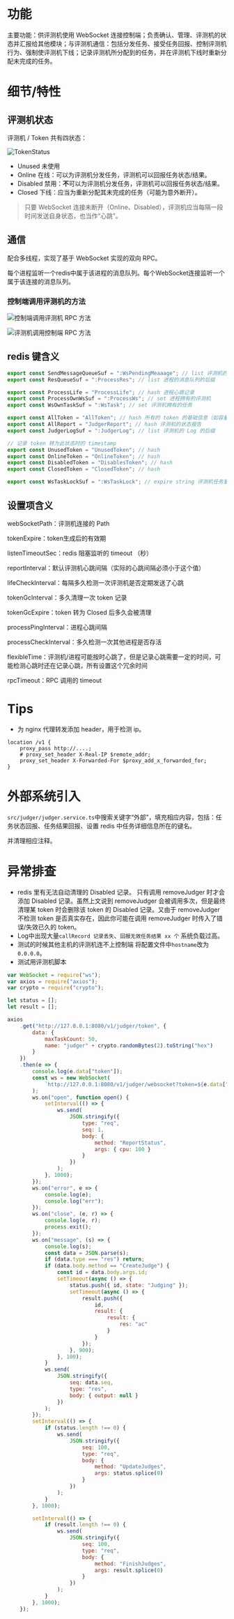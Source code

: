 # 功能
主要功能：供评测机使用 WebSocket 连接控制端；负责确认、管理、评测机的状态并汇报给其他模块；与评测机通信：包括分发任务、接受任务回报、控制评测机行为、强制使评测机下线；记录评测机所分配到的任务，并在评测机下线时重新分配未完成的任务。

# 细节/特性
## 评测机状态
评测机 / Token 共有四状态：

<pre hidden>
graph TD
    ST[START]-->|http获取token|A
    A[*Unused]-->|评测机登录|B[*Online]
    B-->|RPC:Exit间接调用|RJ[removeJudger]
    B-->|直接调用|RJ
    RJ-->C[*Disabled]
    C-->Ca[禁止分发任务]
    C-->|WebSocket断开|D[*Closed]
    D-->Da[重新分配未完成任务]
    D-->|一段时间后|Db[清理记录]
    Db-->ED[END]
</pre>
![TokenStatus](./image/judger-TokenStatus.svg)

- Unused 未使用
- Online 在线：可以为评测机分发任务，评测机可以回报任务状态/结果。
- Disabled 禁用：**不**可以为评测机分发任务，评测机可以回报任务状态/结果。
- Closed 下线：应当为重新分配其未完成的任务（可能为意外断开）。

> 只要 WebSocket 连接未断开（Online、Disabled），评测机应当每隔一段时间发送自身状态，也当作“心跳”。

## 通信
配合多线程，实现了基于 WebSocket 实现的双向 RPC。

每个进程监听一个redis中属于该进程的消息队列。每个WebSocket连接监听一个属于该连接的消息队列。

### 控制端调用评测机的方法
<pre hidden>
Title: 控制端调用评测机 RPC 方法
participant 某进程
participant 某进程的消息队列
participant 评测机的消息队列
participant 评测机连接的进程
participant 评测机
某进程->某进程: type=req\n生成唯一seq，设置超时
某进程-->>评测机的消息队列: 根据token塞入队列\n{type,seq,method,args,pid}
评测机的消息队列-->>评测机连接的进程: 取出
评测机连接的进程->评测机连接的进程: 生成唯一seq+替换seq
评测机连接的进程->评测机连接的进程: 记录seq+和{seq,pid}的映射
评测机连接的进程-->评测机: {type,seq+,method,args}
评测机->评测机: 调用method\n得到output/error，type=res
评测机-->评测机连接的进程: {type,seq+,output/error}
评测机连接的进程->评测机连接的进程: seq+替换为seq
评测机连接的进程-->>某进程的消息队列: 根据pid塞入队列\n{type,seq,output/error}
某进程的消息队列-->>某进程: 取出
某进程->某进程: 返回结果，取消超时
</pre>

![控制端调用评测机 RPC 方法](./image/judger-ControllerRPCJudger.svg)

<pre hidden>
Title: 评测机调用控制端 RPC 方法
participant 评测机连接的进程
participant 评测机
评测机->评测机: type=req\ndo sth.
评测机-->评测机连接的进程: {type,seq,method,args}
评测机连接的进程->评测机连接的进程: 调用相应method，得到output/error\ntype=res
评测机连接的进程-->评测机: {type,seq,output/error}
评测机->评测机: do sth.
</pre>
![评测机调用控制端 RPC 方法](./image/judger-JudgerRPCController.svg)

## redis 键含义
```js
export const SendMessageQueueSuf = ":WsPendingMeaaage"; // list 评测机的消息队列的后缀
export const ResQueueSuf = ":ProcessRes"; // list 进程的消息队列的后缀

export const ProcessLife = "ProcessLife"; // hash 进程心跳记录
export const ProcessOwnWsSuf = ":ProcessWs"; // set 进程拥有的评测机
export const WsOwnTaskSuf = ":WsTask"; // set 评测机拥有的任务

export const AllToken = "AllToken"; // hash 所有的 token 的基础信息（如容量、name）
export const AllReport = "JudgerReport"; // hash 评测机的状态报告
export const JudgerLogSuf = ":JudgerLog"; // list 评测机的 Log 的后缀

// 记录 token 转为此状态时的 timestamp
export const UnusedToken = "UnusedToken"; // hash 
export const OnlineToken = "OnlineToken"; // hash
export const DisabledToken = "DisablesToken"; // hash
export const ClosedToken = "ClosedToken"; // hash

export const WsTaskLockSuf = ":WsTaskLock"; // expire string 评测机任务重新分配时的临时锁，防止任务被重新分配多次
```

## 设置项含义
webSocketPath：评测机连接的 Path

tokenExpire：token生成后的有效期

listenTimeoutSec：redis 阻塞监听的 timeout （秒）

reportInterval：默认评测机心跳间隔（实际的心跳间隔必须小于这个值）

lifeCheckInterval：每隔多久检测一次评测机是否定期发送了心跳

tokenGcInterval：多久清理一次 token 记录

tokenGcExpire：token 转为 Closed 后多久会被清理

processPingInterval：进程心跳间隔

processCheckInterval：多久检测一次其他进程是否存活

flexibleTime：评测机/进程可能按时心跳了，但是记录心跳需要一定的时间，可能检测心跳时还在记录心跳，所有设置这个冗余时间

rpcTimeout：RPC 调用的 timeout

# Tips
- 为 nginx 代理转发添加 header，用于检测 ip。
```properties
location /v1 {
    proxy_pass http://....;
    # proxy_set_header X-Real-IP $remote_addr;
    proxy_set_header X-Forwarded-For $proxy_add_x_forwarded_for;
}
```

# 外部系统引入
`src/judger/judger.service.ts`中搜索关键字“外部”，填充相应内容，包括：任务状态回报、任务结果回报、设置 redis 中任务详细信息所在的键名。

并清理相应注释。

# 异常排查
- redis 里有无法自动清理的 Disabled 记录。
  只有调用 removeJudger 时才会添加 Disabled 记录。虽然上文说到 removeJudger 会被调用多次，但是最终清理某 token 时会删除该 token 的 Disabled 记录。又由于 removeJudger 不检测 token 是否真实存在，因此你可能在调用 removeJudger 时传入了错误/失效已久的 token。
- Log中出现大量`callRecord 记录丢失`、`回报无效任务结果 xx 个`
  系统负载过高。
- 测试的时候其他主机的评测机连不上控制端
  将配置文件中`hostname`改为 `0.0.0.0`。
- 测试用评测机脚本

```js
var WebSocket = require("ws");
var axios = require("axios");
var crypto = require("crypto");

let status = [];
let result = [];

axios
    .get("http://127.0.0.1:8080/v1/judger/token", {
        data: {
            maxTaskCount: 50,
            name: "judger" + crypto.randomBytes(2).toString("hex")
        }
    })
    .then(e => {
        console.log(e.data["token"]);
        const ws = new WebSocket(
            `http://127.0.0.1:8080/v1/judger/websocket?token=${e.data["token"]}`
        );
        ws.on("open", function open() {
            setInterval(() => {
                ws.send(
                    JSON.stringify({
                        type: "req",
                        seq: 1,
                        body: {
                            method: "ReportStatus",
                            args: { cpu: 100 }
                        }
                    })
                );
            }, 1000);
        });
        ws.on("error", e => {
            console.log(e);
            console.log("err");
        });
        ws.on("close", (e, r) => {
            console.log(e, r);
            process.exit();
        });
        ws.on("message", (s) => {
            console.log(s);
            const data = JSON.parse(s);
            if (data.type === "res") return;
            if (data.body.method == "CreateJudge") {
                const id = data.body.args.id;
                setTimeout(async () => {
                    status.push({ id, state: "Judging" });
                    setTimeout(async () => {
                        result.push({
                            id,
                            result: {
                                result: {
                                    res: "ac"
                                }
                            }
                        });
                    }, 900);
                }, 100);
            }
            ws.send(
                JSON.stringify({
                    seq: data.seq,
                    type: "res",
                    body: { output: null }
                })
            );
        });
        setInterval(() => {
            if (status.length !== 0) {
                ws.send(
                    JSON.stringify({
                        seq: 100,
                        type: "req",
                        body: {
                            method: "UpdateJudges",
                            args: status.splice(0)
                        }
                    })
                );
            }
        }, 1000);

        setInterval(() => {
            if (result.length !== 0) {
                ws.send(
                    JSON.stringify({
                        seq: 100,
                        type: "req",
                        body: {
                            method: "FinishJudges",
                            args: result.splice(0)
                        }
                    })
                );
            }
        }, 1000);
    });

```